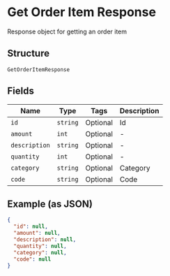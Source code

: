 
# Get Order Item Response

Response object for getting an order item

## Structure

`GetOrderItemResponse`

## Fields

| Name | Type | Tags | Description |
|  --- | --- | --- | --- |
| `id` | `string` | Optional | Id |
| `amount` | `int` | Optional | - |
| `description` | `string` | Optional | - |
| `quantity` | `int` | Optional | - |
| `category` | `string` | Optional | Category |
| `code` | `string` | Optional | Code |

## Example (as JSON)

```json
{
  "id": null,
  "amount": null,
  "description": null,
  "quantity": null,
  "category": null,
  "code": null
}
```

